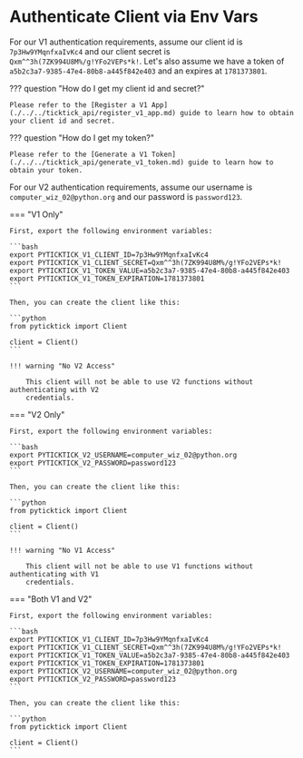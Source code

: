 # Authenticate Client via Env Vars

For our V1 authentication requirements, assume our client id is `7p3Hw9YMqnfxaIvKc4` and our client secret is `Qxm^^3h(7ZK994U8M%/g!YFo2VEPs*k!`. Let's also assume we have a token of `a5b2c3a7-9385-47e4-80b8-a445f842e403` and an expires at `1781373801`.

??? question "How do I get my client id and secret?"

    Please refer to the [Register a V1 App](./../../ticktick_api/register_v1_app.md) guide to learn how to obtain your client id and secret.

??? question "How do I get my token?"

    Please refer to the [Generate a V1 Token](./../../ticktick_api/generate_v1_token.md) guide to learn how to obtain your token.

For our V2 authentication requirements, assume our username is `computer_wiz_02@python.org` and our password is `password123`.

=== "V1 Only"

    First, export the following environment variables:

    ```bash
    export PYTICKTICK_V1_CLIENT_ID=7p3Hw9YMqnfxaIvKc4
    export PYTICKTICK_V1_CLIENT_SECRET=Qxm^^3h(7ZK994U8M%/g!YFo2VEPs*k!
    export PYTICKTICK_V1_TOKEN_VALUE=a5b2c3a7-9385-47e4-80b8-a445f842e403
    export PYTICKTICK_V1_TOKEN_EXPIRATION=1781373801
    ```

    Then, you can create the client like this:

    ```python
    from pyticktick import Client

    client = Client()
    ```

    !!! warning "No V2 Access"

        This client will not be able to use V2 functions without authenticating with V2
        credentials.

=== "V2 Only"

    First, export the following environment variables:

    ```bash
    export PYTICKTICK_V2_USERNAME=computer_wiz_02@python.org
    export PYTICKTICK_V2_PASSWORD=password123
    ```

    Then, you can create the client like this:

    ```python
    from pyticktick import Client

    client = Client()
    ```

    !!! warning "No V1 Access"

        This client will not be able to use V1 functions without authenticating with V1
        credentials.

=== "Both V1 and V2"

    First, export the following environment variables:

    ```bash
    export PYTICKTICK_V1_CLIENT_ID=7p3Hw9YMqnfxaIvKc4
    export PYTICKTICK_V1_CLIENT_SECRET=Qxm^^3h(7ZK994U8M%/g!YFo2VEPs*k!
    export PYTICKTICK_V1_TOKEN_VALUE=a5b2c3a7-9385-47e4-80b8-a445f842e403
    export PYTICKTICK_V1_TOKEN_EXPIRATION=1781373801
    export PYTICKTICK_V2_USERNAME=computer_wiz_02@python.org
    export PYTICKTICK_V2_PASSWORD=password123
    ```

    Then, you can create the client like this:

    ```python
    from pyticktick import Client

    client = Client()
    ```
